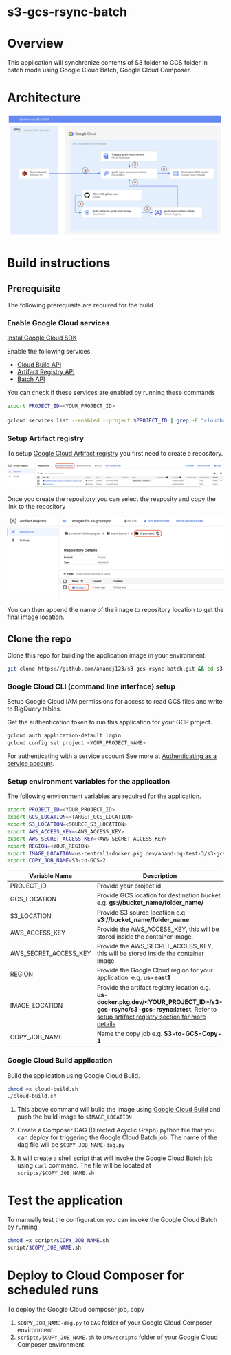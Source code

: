 # s3-gcs-rsync-batch
# Overview
This application will synchronize contents of S3 folder to GCS folder in batch mode using Google Cloud Batch, Google Cloud Composer.

# Architecture

![Architecture](./img/arch.png)

# Build instructions
## Prerequisite
The following prerequisite are required for the build

### Enable Google Cloud services
[Instal Google Cloud SDK](https://cloud.google.com/sdk/docs/install)

Enable the following services.

* [Cloud Build API](https://cloud.google.com/build/docs)
* [Artifact Registry API](https://cloud.google.com/artifact-registry/docs)
* [Batch API](https://cloud.google.com/batch/docs/get-started)

You can check if these services are enabled by running these commands
```sh
export PROJECT_ID=<YOUR_PROJECT_ID>

gcloud services list --enabled --project $PROJECT_ID | grep -E "cloudbuild.googleapis.com|artifactregistry.googleapis.com|batch.googleapis.com"
```

### Setup Artifact registry
To setup [Google Cloud Artifact registry](https://cloud.google.com/artifact-registry/docs) you first need to create a repository.

![Create respository](./img/create_repo.png)

Once you create the repository you can select the resposity and copy the link to the repository

![select repository location](./img/copy_link.png)

You can then append the name of the image to repository location to get the final image location.

## Clone the repo
Clone this repo for building the application image in your environment.

```sh
git clone https://github.com/anandj123/s3-gcs-rsync-batch.git && cd s3-gcs-rsync-batch

```
### Google Cloud CLI (command line interface) setup
Setup Google Cloud IAM permissions for access to read GCS files and write to BigQuery tables.

Get the authentication token to run this application for your GCP project. 

```sh
gcloud auth application-default login
gcloud config set project <YOUR_PROJECT_NAME>
```

For authenticating with a service account See more at 
[Authenticating as a service account](https://cloud.google.com/docs/authentication/production).


### Setup environment variables for the application

The following environment variables are required for the application.

```sh
export PROJECT_ID=<YOUR_PROJECT_ID>
export GCS_LOCATION=<TARGET_GCS_LOCATION>
export S3_LOCATION=<SOURCE_S3_LOCATION>
export AWS_ACCESS_KEY=<AWS_ACCESS_KEY>
export AWS_SECRET_ACCESS_KEY=<AWS_SECRET_ACCESS_KEY>
export REGION=<YOUR_REGION>
export IMAGE_LOCATION=us-central1-docker.pkg.dev/anand-bq-test-3/s3-gcs-rsync/image-1
export COPY_JOB_NAME=S3-to-GCS-2
```

|Variable Name|Description|
|---|---|
|PROJECT_ID|Provide your project id. |
|GCS_LOCATION| Provide GCS location for destination bucket e.g. **gs://bucket_name/folder_name/** |
|S3_LOCATION| Provide S3 source locatiion e.q. **s3://bucket_name/folder_name** |
|AWS_ACCESS_KEY|Provide the AWS_ACCESS_KEY, this will be stored inside the container image. |
|AWS_SECRET_ACCESS_KEY|Provide the AWS_SECRET_ACCESS_KEY, this will be stored inside the container image. |
|REGION|Provide the Google Cloud region for your application. e.g. **us-east1** |
|IMAGE_LOCATION|Provide the artifact registry location e.g. **us-docker.pkg.dev/<YOUR_PROJECT_ID>/s3-gcs-rsync/s3-gcs-rsync:latest**. Refer to [setup artifact registry section for more details](#setup-artifact-registry)|
|COPY_JOB_NAME|Name the copy job e.g. **S3-to-GCS-Copy-1**|


### Google Cloud Build application
Build the application using Google Cloud Build.

```sh
chmod +x cloud-build.sh 
./cloud-build.sh 
```

1. This above command will build the image using [Google Cloud Build](https://cloud.google.com/build) and push the build image to ```$IMAGE_LOCATION```

2. Create a Composer DAG (Directed Acyclic Graph) python file that you can deploy for triggering the Google Cloud Batch job. The name of the dag file will be ```$COPY_JOB_NAME-dag.py```

3. It will create a shell script that will invoke the Google Cloud Batch job using ```curl``` command. The file will be located at ```scripts/$COPY_JOB_NAME.sh```

# Test the application

To manually test the configuration you can invoke the Google Cloud Batch by running 
```sh
chmod +x script/$COPY_JOB_NAME.sh
script/$COPY_JOB_NAME.sh
```

# Deploy to Cloud Composer for scheduled runs
To deploy the Google Cloud composer job, copy
1. ```$COPY_JOB_NAME-dag.py``` to ```DAG``` folder of your Google Cloud Composer environment.
2. ```scripts/$COPY_JOB_NAME.sh``` to ```DAG/scripts``` folder of your Google Cloud Composer environment.



